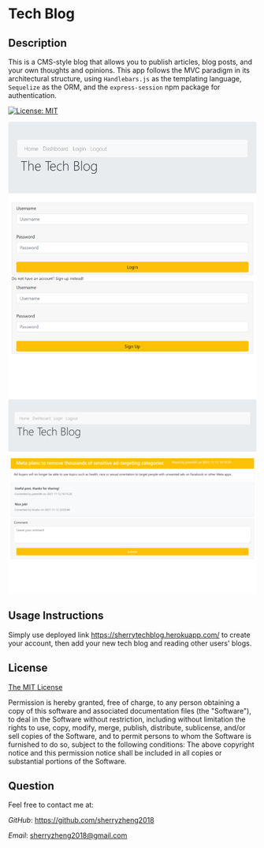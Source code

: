 # Tech Blog

## Description

This is a CMS-style blog that allows you to publish articles, blog posts, and your own thoughts and opinions. This app follows the MVC paradigm in its architectural structure, using `Handlebars.js` as the templating language, `Sequelize` as the ORM, and the `express-session` npm package for authentication.

[![License: MIT](https://img.shields.io/badge/License-MIT-yellow.svg)](https://opensource.org/licenses/MIT)

![login](./assets/login.png)
![blogpost](./assets/blogposts.png)

## Usage Instructions

Simply use deployed link https://sherrytechblog.herokuapp.com/ to create your account, then add your new tech blog and reading other users' blogs.

## License

[The MIT License](https://opensource.org/licenses/MIT)

Permission is hereby granted, free of charge, to any person obtaining a copy of this software and associated documentation files (the "Software"), to deal in the Software without restriction, including without limitation the rights to use, copy, modify, merge, publish, distribute, sublicense, and/or sell copies of the Software, and to permit persons to whom the Software is furnished to do so, subject to the following conditions: The above copyright notice and this permission notice shall be included in all copies or substantial portions of the Software.

## Question

Feel free to contact me at: 

*GitHub*: https://github.com/sherryzheng2018

*Email*: sherryzheng2018@gmail.com


